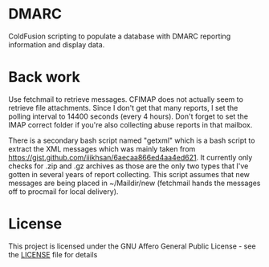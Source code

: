 # DMARC
ColdFusion scripting to populate a database with DMARC reporting information and display data.

# Back work
Use fetchmail to retrieve messages. CFIMAP does not actually seem to retrieve file attachments. Since I don't get that many reports, I set the polling interval to 14400 seconds (every 4 hours). Don't forget to set the IMAP correct folder if you're also collecting abuse reports in that mailbox.

There is a secondary bash script named "getxml" which is a bash script to extract the XML messages which was mainly taken from https://gist.github.com/iiikhsan/6aecaa866ed4aa4ed621. It currently only checks for .zip and .gz archives as those are the only two types that I've gotten in several years of report collecting. This script assumes that new messages are being placed in ~/Maildir/new (fetchmail hands the messages off to procmail for local delivery).

# License
This project is licensed under the GNU Affero General Public License - see the [LICENSE](https://github.com/MickLC/DMARC/blob/master/LICENSE) file for details
